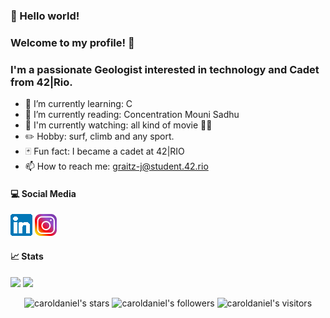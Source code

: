 ### 👋 Hello world!

### Welcome to my profile! 👊

### I'm a passionate Geologist interested in technology and Cadet from 42|Rio.

- 📖 I’m currently learning: C   
- 📗 I’m currently reading: Concentration Mouni Sadhu
- 🎥 I'm currently watching: all kind of movie 🤷‍♂️
- ✏️ Hobby: surf, climb and any sport.
- 🃏 Fun fact: I became a cadet at 42|RIO
- 📫 How to reach me: graitz-j@student.42.rio

#### 💻 Social Media

[![LinkedIn][4.1]][4.2]		[![Instagram][2.1]][2.2]
<!-- Icons -->

[2.1]: https://github.com/caroldaniel/caroldaniel-utils/blob/afac2b0137c737baad6cd09c10d534f250c6b862/Instagram_icon.png
[4.1]: https://github.com/caroldaniel/caroldaniel-utils/blob/afac2b0137c737baad6cd09c10d534f250c6b862/linkedin_scale.png

<!-- Links to your social media accounts -->

[2.2]: https://www.instagram.com/gilraitz/
[4.2]: https://www.linkedin.com/in/gilbertoraitzjr/

#### 📈 Stats

[![](https://github-readme-stats.vercel.app/api?username=graitz&count_private=true&show_icons=true&hide=issues&hide_border=true&theme=)](https://github.com/graitz?tab=repositories) 
[![](https://github-readme-stats.vercel.app/api/top-langs/?username=graitz&layout=compact&hide_border=true&theme=)](https://github.com/graitz?tab=repositories)

<p align="center">
    <img alt="caroldaniel's stars" src="https://img.shields.io/github/stars/graitz?color=blue" />
    <img alt="caroldaniel's followers" src="https://img.shields.io/github/followers/graitz?color=blue" />
    <img alt="caroldaniel's visitors" src="https://komarev.com/ghpvc/?username=graitz&color=blue&style=flat&label=visitors" />	
	
</p>
